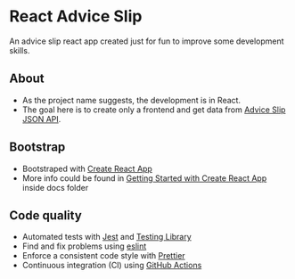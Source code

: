 # React Advice Slip

An advice slip react app created just for fun to improve some development skills.

## About

- As the project name suggests, the development is in React.
- The goal here is to create only a frontend and get data from [Advice Slip JSON API](https://api.adviceslip.com/).

## Bootstrap

- Bootstraped with [Create React App](https://create-react-app.dev/)
- More info could be found in [Getting Started with Create React App](./docs/CRA_README.md) inside docs folder

## Code quality

- Automated tests with [Jest](https://jestjs.io/) and [Testing Library](https://testing-library.com/)
- Find and fix problems using [eslint](https://eslint.org/)
- Enforce a consistent code style with [Prettier](https://prettier.io/)
- Continuous integration (CI) using [GitHub Actions](https://github.com/features/actions)
